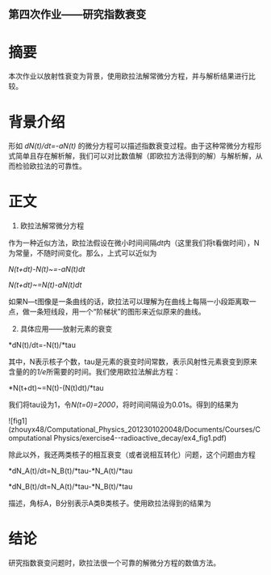 ## 第四次作业——研究指数衰变

# 摘要

本次作业以放射性衰变为背景，使用欧拉法解常微分方程，并与解析结果进行比较。

# 背景介绍

形如
*dN(t)/dt=-aN(t)*
的微分方程可以描述指数衰变过程。由于这种常微分方程形式简单且存在解析解，我们可以对比数值解（即欧拉方法得到的解）与解析解，从而检验欧拉法的可靠性。

# 正文

 1.  欧拉法解常微分方程

作为一种近似方法，欧拉法假设在微小时间间隔*dt*内（这里我们将t看做时间），N为常量，不随时间变化。那么，上式可以近似为

*N(t+dt)-N(t)~=-aN(t)dt*

*N(t+dt)~=N(t)-aN(t)dt*

如果N—t图像是一条曲线的话，欧拉法可以理解为在曲线上每隔一小段距离取一点，做一条短线段，用一个“阶梯状”的图形来近似原来的曲线。

 2.  具体应用——放射元素的衰变

*dN(t)/dt=-N(t)/*tau

其中，N表示核子个数，tau是元素的衰变时间常数，表示风射性元素衰变到原来含量的的*1/e*所需要的时间。我们使用欧拉法解此方程：

*N(t+dt)~=N(t)-(N(t)dt)/*tau

我们将tau设为1，令*N(t=0)=2000*，将时间间隔设为0.01s。得到的结果为

![fig1](zhouyx48/Computational_Physics_2012301020048/Documents/Courses/Computational Physics/exercise4--radioactive_decay/ex4_fig1.pdf)

除此以外，我还两类核子的相互衰变（或者说相互转化）问题，这个问题由方程

*dN_A(t)/dt=N_B(t)/*tau-*N_A(t)/*tau

*dN_B(t)/dt=N_A(t)/*tau-*N_B(t)/*tau

描述，角标A，B分别表示A类B类核子。使用欧拉法得到的结果为


# 结论

研究指数衰变问题时，欧拉法很一个可靠的解微分方程的数值方法。
